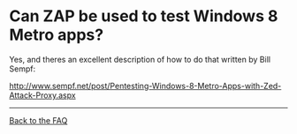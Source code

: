# Can ZAP be used to test Windows 8 Metro apps?

Yes, and theres an excellent description of how to do that written by Bill Sempf:

http://www.sempf.net/post/Pentesting-Windows-8-Metro-Apps-with-Zed-Attack-Proxy.aspx


---

[Back to the FAQ](FAQtoplevel)